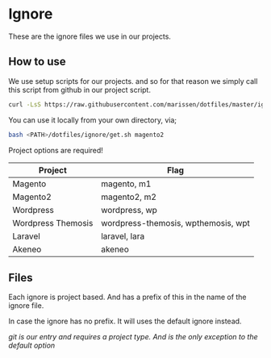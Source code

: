 # Ignore

These are the ignore files we use in our projects.

## How to use

We use setup scripts for our projects.
and so for that reason we simply call this script from github in our project script.

```bash
curl -LsS https://raw.githubusercontent.com/marissen/dotfiles/master/ignore/get.sh | bash -s magento2
```

You can use it locally from your own directory, via;

```bash
bash <PATH>/dotfiles/ignore/get.sh magento2
```

Project options are required!

| Project            | Flag                                |
| ------------------ | ----------------------------------- |
| Magento            | magento, m1                         |
| Magento2           | magento2, m2                        |
| Wordpress          | wordpress, wp                       |
| Wordpress Themosis | wordpress-themosis, wpthemosis, wpt |
| Laravel            | laravel, lara                       |
| Akeneo             | akeneo                              |

## Files

Each ignore is project based.
And has a prefix of this in the name of the ignore file.

In case the ignore has no prefix.
It will uses the default ignore instead.

_git is our entry and requires a project type._
_And is the only exception to the default option_
